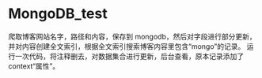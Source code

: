 # MongoDB_test
爬取博客网站名字，路径和内容，保存到 mongodb，然后对字段进行部分更新，并对内容创建全文索引，根据全文索引搜索博客内容里包含“mongo”的记录。
运行一次代码，将注释删去，对数据集合进行更新，后台查看，原本记录添加了context“属性”。
